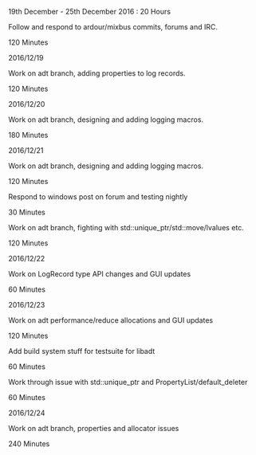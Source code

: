 19th December - 25th December 2016 : 20 Hours

Follow and respond to ardour/mixbus commits, forums and IRC.

120 Minutes

2016/12/19

Work on adt branch, adding properties to log records.

120 Minutes

2016/12/20

Work on adt branch, designing and adding logging macros.

180 Minutes

2016/12/21

Work on adt branch, designing and adding logging macros.

120 Minutes

Respond to windows post on forum and testing nightly

30 Minutes

Work on adt branch, fighting with std::unique_ptr/std::move/lvalues etc.

120 Minutes

2016/12/22

Work on LogRecord type API changes and GUI updates

60 Minutes

2016/12/23

Work on adt performance/reduce allocations and GUI updates

120 Minutes

Add build system stuff for testsuite for libadt

60 Minutes

Work through issue with std::unique_ptr and PropertyList/default_deleter

60 Minutes

2016/12/24

Work on adt branch, properties and allocator issues

240 Minutes
